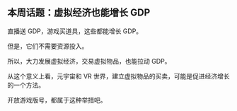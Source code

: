 ## 本周话题：虚拟经济也能增长 GDP

直播送 GDP，游戏买道具，这些都能增长 GDP。

但是，它们不需要资源投入。

所以，大力发展虚拟经济，交易虚拟物品，也能拉动 GDP。

从这个意义上看，元宇宙和 VR 世界，建立虚拟物品的买卖，可能是促进经济增长的一个方法。

开放游戏版号，都属于这种举措吧。